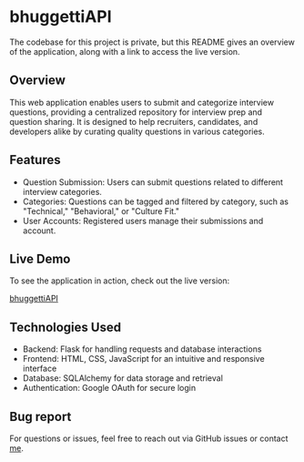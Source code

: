 
# bhuggettiAPI
The codebase for this project is private, but this README gives an overview of the application, along with a link to access the live version.

## Overview
This web application enables users to submit and categorize interview questions, providing a centralized repository for interview prep and question sharing. It is designed to help recruiters, candidates, and developers alike by curating quality questions in various categories.

## Features
- Question Submission: Users can submit questions related to different interview categories.
- Categories: Questions can be tagged and filtered by category, such as "Technical," "Behavioral," or "Culture Fit."
- User Accounts: Registered users manage their submissions and account.

## Live Demo
To see the application in action, check out the live version:

[bhuggettiAPI](https://aust21.pythonanywhere.com/)

## Technologies Used
- Backend: Flask for handling requests and database interactions
- Frontend: HTML, CSS, JavaScript for an intuitive and responsive interface
- Database: SQLAlchemy for data storage and retrieval
- Authentication: Google OAuth for secure login

## Bug report
For questions or issues, feel free to reach out via GitHub issues or contact [me](mailto:kngobeni223@gmail.com).
